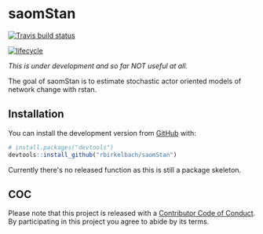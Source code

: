# saomStan
  [![Travis build status](https://travis-ci.org/rbirkelbach/saomStan.svg?branch=master)](https://travis-ci.org/rbirkelbach/saomStan)
  
  [![lifecycle](https://img.shields.io/badge/lifecycle-experimental-orange.svg)](https://www.tidyverse.org/lifecycle/#experimental)

*This is under development and so far NOT useful at all.*

The goal of saomStan is to estimate stochastic actor oriented models of network change with rstan.

## Installation

You can install the development version from [GitHub](https://github.com/) with:

``` r
# install.packages("devtools")
devtools::install_github("rbirkelbach/saomStan")
```

Currently there's no released function as this is still a package skeleton.

## COC
Please note that this project is released with a [Contributor Code of Conduct](CODE_OF_CONDUCT.md).
By participating in this project you agree to abide by its terms.
